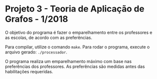 # Projeto 3 - Teoria de Aplicação de Grafos - 1/2018

O objetivo do programa é fazer o emparelhamento entre os professores e as escolas, de acordo com as preferências.

Para compilar, utilize o comando `make`.
Para rodar o programa, execute o arquivo gerado: `./processador`.

O programa realiza um emparelhamento máximo com base nas preferências dos professores.
As preferências são medidas antes das habilitações requeridas.
